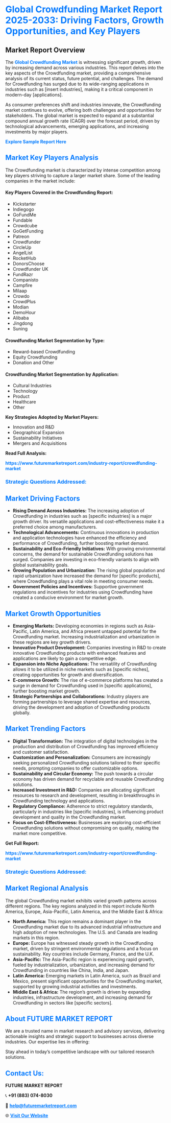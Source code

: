 <h1 style="color: #007BFF;">Global Crowdfunding Market Report 2025-2033: Driving Factors, Growth Opportunities, and Key Players</h1>

<section id="overview">
<h2>Market Report Overview</h2>
<p>The <a href="https://www.futuremarketreport.com/industry-report/crowdfunding-market" style="color: #007BFF; text-decoration: none;"><strong>Global Crowdfunding Market</strong></a> is witnessing significant growth, driven by increasing demand across various industries. This report delves into the key aspects of the Crowdfunding market, providing a comprehensive analysis of its current status, future potential, and challenges. The demand for Crowdfunding has surged due to its wide-ranging applications in industries such as [insert industries], making it a critical component in modern-day [applications].</p>
<p>As consumer preferences shift and industries innovate, the Crowdfunding market continues to evolve, offering both challenges and opportunities for stakeholders. The global market is expected to expand at a substantial compound annual growth rate (CAGR) over the forecast period, driven by technological advancements, emerging applications, and increasing investments by major players.</p>
</section>

<section id="overview">
<p><a href="https://www.futuremarketreport.com/request-sample/reportId=27147" style="color: #007BFF; text-decoration: none;"><strong>Explore Sample Report Here</strong></a></p>
</section>

<section id="key-players">
<h2 style="color: #007BFF;">Market Key Players Analysis</h2>
<p>The Crowdfunding market is characterized by intense competition among key players striving to capture a larger market share. Some of the leading companies in the market include:</p>
<h4>Key Players Covered in the Crowdfunding Report:</h4>
<ul><li>Kickstarter</li><li>Indiegogo</li><li>GoFundMe</li><li>Fundable</li><li>Crowdcube</li><li>GoGetFunding</li><li>Patreon</li><li>Crowdfunder</li><li>CircleUp</li><li>AngelList</li><li>RocketHub</li><li>DonorsChoose</li><li>Crowdfunder UK</li><li>FundRazr</li><li>Companisto</li><li>Campfire</li><li>Milaap</li><li>Crowdo</li><li>CrowdPlus</li><li>Modian</li><li>DemoHour</li><li>Alibaba</li><li>Jingdong</li><li>Suning</li></ul>
<h4>Crowdfunding Market Segmentation by Type:</h4>
<ul><li>Reward-based Crowdfunding</li><li>Equity Crowdfunding</li><li>Donation and Other</li></ul>

<h4>Crowdfunding Market Segmentation by Application:</h4>
<ul><li>Cultural Industries</li><li>Technology</li><li>Product</li><li>Healthcare</li><li>Other</li></ul>
<p><strong>Key Strategies Adopted by Market Players:</strong></p>
<ul>
<li>Innovation and R&D</li>
<li>Geographical Expansion</li>
<li>Sustainability Initiatives</li>
<li>Mergers and Acquisitions</li>
</ul>
</section>

<section>
<p><strong>Read Full Analysis: </strong></p><a href="https://www.futuremarketreport.com/industry-report/crowdfunding-market" style="color: #007BFF; text-decoration: none;"><strong>https://www.futuremarketreport.com/industry-report/crowdfunding-market</strong></a>
<h3 style="color: #007BFF;">Strategic Questions Addressed:</h3>
</section>

<section id="driving-factors">
<h2 style="color: #007BFF;">Market Driving Factors</h2>
<ul>
<li><strong>Rising Demand Across Industries:</strong> The increasing adoption of Crowdfunding in industries such as [specific industries] is a major growth driver. Its versatile applications and cost-effectiveness make it a preferred choice among manufacturers.</li>
<li><strong>Technological Advancements:</strong> Continuous innovations in production and application technologies have enhanced the efficiency and performance of Crowdfunding, further boosting market demand.</li>
<li><strong>Sustainability and Eco-Friendly Initiatives:</strong> With growing environmental concerns, the demand for sustainable Crowdfunding solutions has surged. Companies are investing in eco-friendly variants to align with global sustainability goals.</li>
<li><strong>Growing Population and Urbanization:</strong> The rising global population and rapid urbanization have increased the demand for [specific products], where Crowdfunding plays a vital role in meeting consumer needs.</li>
<li><strong>Government Policies and Incentives:</strong> Supportive government regulations and incentives for industries using Crowdfunding have created a conducive environment for market growth.</li>
</ul>
</section>

<section id="growth-opportunities">
<h2 style="color: #007BFF;">Market Growth Opportunities</h2>
<ul>
<li><strong>Emerging Markets:</strong> Developing economies in regions such as Asia-Pacific, Latin America, and Africa present untapped potential for the Crowdfunding market. Increasing industrialization and urbanization in these regions are key growth drivers.</li>
<li><strong>Innovative Product Development:</strong> Companies investing in R&D to create innovative Crowdfunding products with enhanced features and applications are likely to gain a competitive edge.</li>
<li><strong>Expansion into Niche Applications:</strong> The versatility of Crowdfunding allows it to be utilized in niche markets such as [specific niches], creating opportunities for growth and diversification.</li>
<li><strong>E-commerce Growth:</strong> The rise of e-commerce platforms has created a surge in demand for Crowdfunding used in [specific applications], further boosting market growth.</li>
<li><strong>Strategic Partnerships and Collaborations:</strong> Industry players are forming partnerships to leverage shared expertise and resources, driving the development and adoption of Crowdfunding products globally.</li>
</ul>
</section>

<section id="trending-factors">
<h2 style="color: #007BFF;">Market Trending Factors</h2>
<ul>
<li><strong>Digital Transformation:</strong> The integration of digital technologies in the production and distribution of Crowdfunding has improved efficiency and customer satisfaction.</li>
<li><strong>Customization and Personalization:</strong> Consumers are increasingly seeking personalized Crowdfunding solutions tailored to their specific needs, prompting companies to offer customizable options.</li>
<li><strong>Sustainability and Circular Economy:</strong> The push towards a circular economy has driven demand for recyclable and reusable Crowdfunding solutions.</li>
<li><strong>Increased Investment in R&D:</strong> Companies are allocating significant resources to research and development, resulting in breakthroughs in Crowdfunding technology and applications.</li>
<li><strong>Regulatory Compliance:</strong> Adherence to strict regulatory standards, particularly in industries like [specific industries], is influencing product development and quality in the Crowdfunding market.</li>
<li><strong>Focus on Cost-Effectiveness:</strong> Businesses are exploring cost-efficient Crowdfunding solutions without compromising on quality, making the market more competitive.</li>
</ul>
</section>

<section>
<p><strong>Get Full Report: </strong></p><a href="https://www.futuremarketreport.com/industry-report/crowdfunding-market" style="color: #007BFF; text-decoration: none;"><strong>https://www.futuremarketreport.com/industry-report/crowdfunding-market</strong></a>
<h3 style="color: #007BFF;">Strategic Questions Addressed:</h3>
</section>


<section id="regional-analysis">
<h2 style="color: #007BFF;">Market Regional Analysis</h2>
<p>The global Crowdfunding market exhibits varied growth patterns across different regions. The key regions analyzed in this report include North America, Europe, Asia-Pacific, Latin America, and the Middle East & Africa:</p>
<ul>
<li><strong>North America:</strong> This region remains a dominant player in the Crowdfunding market due to its advanced industrial infrastructure and high adoption of new technologies. The U.S. and Canada are leading markets in this region.</li>
<li><strong>Europe:</strong> Europe has witnessed steady growth in the Crowdfunding market, driven by stringent environmental regulations and a focus on sustainability. Key countries include Germany, France, and the U.K.</li>
<li><strong>Asia-Pacific:</strong> The Asia-Pacific region is experiencing rapid growth, fueled by industrialization, urbanization, and increasing demand for Crowdfunding in countries like China, India, and Japan.</li>
<li><strong>Latin America:</strong> Emerging markets in Latin America, such as Brazil and Mexico, present significant opportunities for the Crowdfunding market, supported by growing industrial activities and investments.</li>
<li><strong>Middle East & Africa:</strong> The region’s growth is driven by expanding industries, infrastructure development, and increasing demand for Crowdfunding in sectors like [specific sectors].</li>
</ul>
</section>

<footer>
<h2 style="color: #007BFF;">About FUTURE MARKET REPORT</h2>
<p>We are a trusted name in market research and advisory services, delivering actionable insights and strategic support to businesses across diverse industries. Our expertise lies in offering:</p>

<p>Stay ahead in today’s competitive landscape with our tailored research solutions.</p>

<h2 style="color: #007BFF;">Contact Us:</h2>
<p><strong>FUTURE MARKET REPORT</strong></p>
<p>📞 <strong>+91 (883) 074-8030</strong></p>
<p>📧 <strong><a href="mailto:help@futuremarketreport.com" style="color: #007BFF;">help@futuremarketreport.com</a></strong></p>
<p>🌐 <strong><a href="https://www.futuremarketreport.com/" style="color: #007BFF;">Visit Our Website</a></strong></p>
</footer>